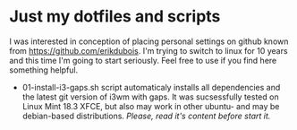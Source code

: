 # Just my dotfiles and scripts

I was interested in conception of placing personal settings on github known from https://github.com/erikdubois. I'm trying to switch to linux for 10 years and this time I'm going to start seriously.
Feel free to use if you find here something helpful.

- 01-install-i3-gaps.sh script automaticaly installs all dependencies and the latest git version of i3wm with gaps. It was sucsessfully tested on Linux Mint 18.3 XFCE, but also may work in other ubuntu- and may be debian-based distributions. *Please, read it's content before start it.*
